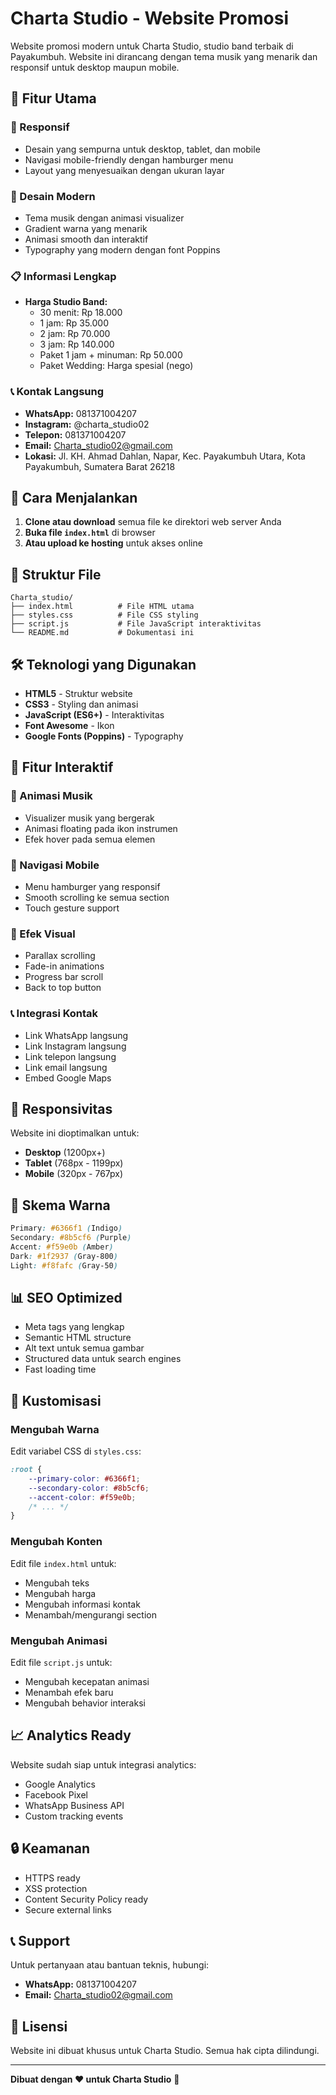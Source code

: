 # Charta Studio - Website Promosi

Website promosi modern untuk Charta Studio, studio band terbaik di Payakumbuh. Website ini dirancang dengan tema musik yang menarik dan responsif untuk desktop maupun mobile.

## 🎵 Fitur Utama

### 📱 Responsif
- Desain yang sempurna untuk desktop, tablet, dan mobile
- Navigasi mobile-friendly dengan hamburger menu
- Layout yang menyesuaikan dengan ukuran layar

### 🎨 Desain Modern
- Tema musik dengan animasi visualizer
- Gradient warna yang menarik
- Animasi smooth dan interaktif
- Typography yang modern dengan font Poppins

### 📋 Informasi Lengkap
- **Harga Studio Band:**
  - 30 menit: Rp 18.000
  - 1 jam: Rp 35.000
  - 2 jam: Rp 70.000
  - 3 jam: Rp 140.000
  - Paket 1 jam + minuman: Rp 50.000
  - Paket Wedding: Harga spesial (nego)

### 📞 Kontak Langsung
- **WhatsApp:** 081371004207
- **Instagram:** @charta_studio02
- **Telepon:** 081371004207
- **Email:** Charta_studio02@gmail.com
- **Lokasi:** Jl. KH. Ahmad Dahlan, Napar, Kec. Payakumbuh Utara, Kota Payakumbuh, Sumatera Barat 26218

## 🚀 Cara Menjalankan

1. **Clone atau download** semua file ke direktori web server Anda
2. **Buka file `index.html`** di browser
3. **Atau upload ke hosting** untuk akses online

## 📁 Struktur File

```
Charta_studio/
├── index.html          # File HTML utama
├── styles.css          # File CSS styling
├── script.js           # File JavaScript interaktivitas
└── README.md           # Dokumentasi ini
```

## 🛠️ Teknologi yang Digunakan

- **HTML5** - Struktur website
- **CSS3** - Styling dan animasi
- **JavaScript (ES6+)** - Interaktivitas
- **Font Awesome** - Ikon
- **Google Fonts (Poppins)** - Typography

## 🎯 Fitur Interaktif

### 🎵 Animasi Musik
- Visualizer musik yang bergerak
- Animasi floating pada ikon instrumen
- Efek hover pada semua elemen

### 📱 Navigasi Mobile
- Menu hamburger yang responsif
- Smooth scrolling ke semua section
- Touch gesture support

### 🎨 Efek Visual
- Parallax scrolling
- Fade-in animations
- Progress bar scroll
- Back to top button

### 📞 Integrasi Kontak
- Link WhatsApp langsung
- Link Instagram langsung
- Link telepon langsung
- Link email langsung
- Embed Google Maps

## 📱 Responsivitas

Website ini dioptimalkan untuk:
- **Desktop** (1200px+)
- **Tablet** (768px - 1199px)
- **Mobile** (320px - 767px)

## 🎨 Skema Warna

```css
Primary: #6366f1 (Indigo)
Secondary: #8b5cf6 (Purple)
Accent: #f59e0b (Amber)
Dark: #1f2937 (Gray-800)
Light: #f8fafc (Gray-50)
```

## 📊 SEO Optimized

- Meta tags yang lengkap
- Semantic HTML structure
- Alt text untuk semua gambar
- Structured data untuk search engines
- Fast loading time

## 🔧 Kustomisasi

### Mengubah Warna
Edit variabel CSS di `styles.css`:
```css
:root {
    --primary-color: #6366f1;
    --secondary-color: #8b5cf6;
    --accent-color: #f59e0b;
    /* ... */
}
```

### Mengubah Konten
Edit file `index.html` untuk:
- Mengubah teks
- Mengubah harga
- Mengubah informasi kontak
- Menambah/mengurangi section

### Mengubah Animasi
Edit file `script.js` untuk:
- Mengubah kecepatan animasi
- Menambah efek baru
- Mengubah behavior interaksi

## 📈 Analytics Ready

Website sudah siap untuk integrasi analytics:
- Google Analytics
- Facebook Pixel
- WhatsApp Business API
- Custom tracking events

## 🔒 Keamanan

- HTTPS ready
- XSS protection
- Content Security Policy ready
- Secure external links

## 📞 Support

Untuk pertanyaan atau bantuan teknis, hubungi:
- **WhatsApp:** 081371004207
- **Email:** Charta_studio02@gmail.com

## 📄 Lisensi

Website ini dibuat khusus untuk Charta Studio. Semua hak cipta dilindungi.

---

**Dibuat dengan ❤️ untuk Charta Studio** 🎵 